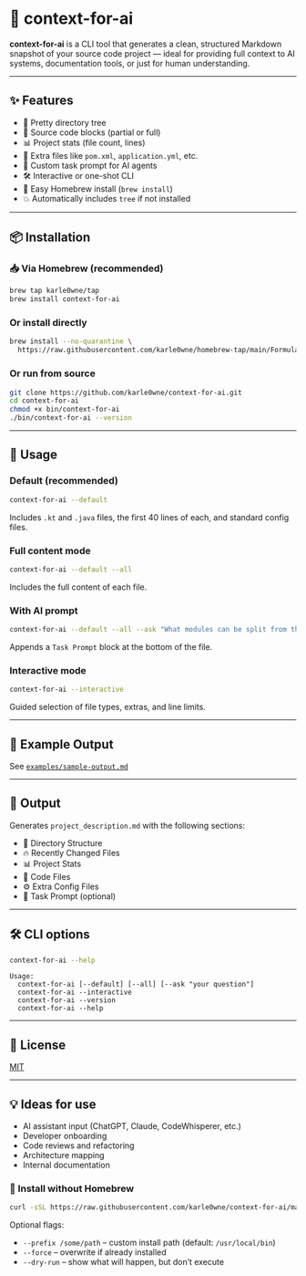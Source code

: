 # 🤖 context-for-ai

**context-for-ai** is a CLI tool that generates a clean, structured Markdown snapshot of your source code project — ideal for providing full context to AI systems, documentation tools, or just for human understanding.

---

## ✨ Features

- 📂 Pretty directory tree
- 📄 Source code blocks (partial or full)
- 📊 Project stats (file count, lines)
- 🧾 Extra files like `pom.xml`, `application.yml`, etc.
- 💬 Custom task prompt for AI agents
- 🛠 Interactive or one-shot CLI
- 🧱 Easy Homebrew install (`brew install`)
- 💥 Automatically includes `tree` if not installed

---

## 📦 Installation

### 📥 Via Homebrew (recommended)

```bash
brew tap karle0wne/tap
brew install context-for-ai
```

### Or install directly

```bash
brew install --no-quarantine \
  https://raw.githubusercontent.com/karle0wne/homebrew-tap/main/Formula/context-for-ai.rb
```

### Or run from source

```bash
git clone https://github.com/karle0wne/context-for-ai.git
cd context-for-ai
chmod +x bin/context-for-ai
./bin/context-for-ai --version
```

---

## 🚀 Usage

### Default (recommended)

```bash
context-for-ai --default
```

Includes `.kt` and `.java` files, the first 40 lines of each, and standard config files.

### Full content mode

```bash
context-for-ai --default --all
```

Includes the full content of each file.

### With AI prompt

```bash
context-for-ai --default --all --ask "What modules can be split from this project?"
```

Appends a `Task Prompt` block at the bottom of the file.

### Interactive mode

```bash
context-for-ai --interactive
```

Guided selection of file types, extras, and line limits.

---

## 🧪 Example Output

See [`examples/sample-output.md`](examples/sample-output.md)

---

## 📁 Output

Generates `project_description.md` with the following sections:

- 📁 Directory Structure
- 🔥 Recently Changed Files
- 📊 Project Stats
- 📄 Code Files
- ⚙️ Extra Config Files
- 💬 Task Prompt (optional)

---

## 🛠 CLI options

```bash
context-for-ai --help
```

```
Usage:
  context-for-ai [--default] [--all] [--ask "your question"]
  context-for-ai --interactive
  context-for-ai --version
  context-for-ai --help
```

---

## 📜 License

[MIT](LICENSE)

---

## 💡 Ideas for use

- AI assistant input (ChatGPT, Claude, CodeWhisperer, etc.)
- Developer onboarding
- Code reviews and refactoring
- Architecture mapping
- Internal documentation

### 🧪 Install without Homebrew

```bash
curl -sSL https://raw.githubusercontent.com/karle0wne/context-for-ai/main/install.sh | bash
```

Optional flags:
- `--prefix /some/path` – custom install path (default: `/usr/local/bin`)
- `--force` – overwrite if already installed
- `--dry-run` – show what will happen, but don’t execute
